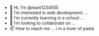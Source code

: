 - 👋 Hi, I’m @mani1234555
- 👀 I’m interested in web development ...
- 🌱 I’m currently learning in a school ...
- 💞️ I’m looking to collaborate on  ...
- 📫 How to reach me ...
i m a lover of pasta
<!-- i just want to be a professor
mani1234555/mani1234555 is a ✨ special ✨ repository because its `README.md` (this file) appears on your GitHub profile.
You can click the Preview link to take a look at your changes.
--->
